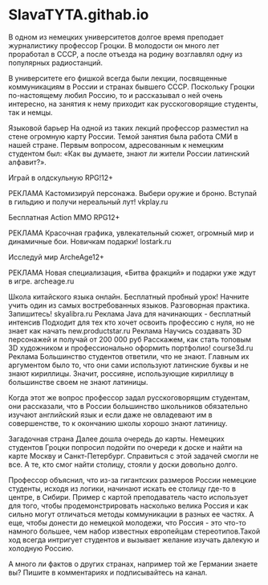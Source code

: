 # SlavaTYTA.githab.io
В одном из немецких университетов долгое время преподает журналистику профессор Гроцки. В молодости он много лет проработал в СССР, а после отъезда на родину возглавлял одну из популярных радиостанций.

В университете его фишкой всегда были лекции, посвященные коммуникациям в России и странах бывшего СССР. Поскольку Гроцки по-настоящему любил Россию, то и рассказывал о ней очень интересно, на занятия к нему приходит как русскоговорящие студенты, так и немцы.


Языковой барьер
На одной из таких лекций профессор разместил на стене огромную карту России. Темой занятия была работа СМИ в нашей стране. Первым вопросом, адресованным к немецким студентом был: «Как вы думаете, знают ли жители России латинский алфавит?».

Играй в олдскульную RPG!12+

РЕКЛАМА
Кастомизируй персонажа. Выбери оружие и броню. Вступай в гильдию и получи нереальный лут!
vkplay.ru

Бесплатная Action MMO RPG12+

РЕКЛАМА
Красочная графика, увлекательный сюжет, огромный мир и динамичные бои. Новичкам подарки!
lostark.ru

Исследуй мир ArcheAge12+

РЕКЛАМА
Новая специализация, «Битва фракций» и подарки уже ждут в игре.
archeage.ru

Школа китайского языка онлайн. Бесплатный пробный урок!
Начните учить один из самых востребованных языков. Разговорная практика. Запишитесь!
skyalibra.ru
Реклама
Java для начинающих - бесплатный интенсив
Подходит для тех кто хочет освоить профессию с нуля, но не знает как начать
new.productstar.ru
Реклама
Научись создавать 3D персонажей и получай от 200 000 руб
Расскажем, как стать топовым 3D художником и профессионально оформить портфолио!
course3d.ru
Реклама
Большинство студентов ответили, что не знают. Главным их аргументом было то, что они сами используют латинские буквы и не знают кириллицы. Значит, россияне, использующие кириллицу в большинстве своем не знают латиницы.

Когда этот же вопрос профессор задал русскоговорящим студентам, они рассказали, что в России большинство школьников обязательно изучают английский язык и если даже не овладевают им в совершенстве, то к окончанию школы хорошо знают латиницу.

Загадочная страна
Далее дошла очередь до карты. Немецких студентов Гроцки попросил подойти по очереди к доске и найти на карте Москву и Санкт-Петербург. Справиться с этой задачей смогли не все. А те, кто смог найти столицу, стояли у доски довольно долго.

Профессор объяснил, что из-за гигантских размеров России немецкие студенты, исходя из логики, начинают искать ее столицу где-то в центре, в Сибири. Пример с картой преподаватель часто использует для того, чтобы продемонстрировать насколько велика Россия и как сильно могут отличаться методы коммуникации в разных ее частях. А еще, чтобы донести до немецкой молодежи, что Россия - это что-то намного большее, чем набор известных европейцам стереотипов.Такой ход всегда интригует студентов и вызывает желание изучать далекую и холодную Россию.

А много ли фактов о других странах, например той же Германии знаете вы? Пишите в комментариях и подписывайтесь на канал.
